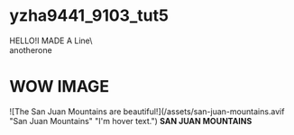 # yzha9441_9103_tut5

HELLO!I MADE A Line\   
anotherone

# WOW IMAGE

![The San Juan Mountains are beautiful!](/assets/san-juan-mountains.avif "San Juan Mountains" "I'm hover text.")
**SAN JUAN MOUNTAINS**